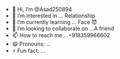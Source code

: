 - 👋 Hi, I’m @Asad250894
- 👀 I’m interested in ... Relationship 
- 🌱 I’m currently learning ... Face 😈 
- 💞️ I’m looking to collaborate on ...A friend 
- 📫 How to reach me ...+918359966602
- 😄 Pronouns: ...
- ⚡ Fun fact: ...

<!---
Asad250894/Asad250894 is a ✨ special ✨ repository because its `README.md` (this file) appears on your GitHub profile.
You can click the Preview link to take a look at your changes.
--->
